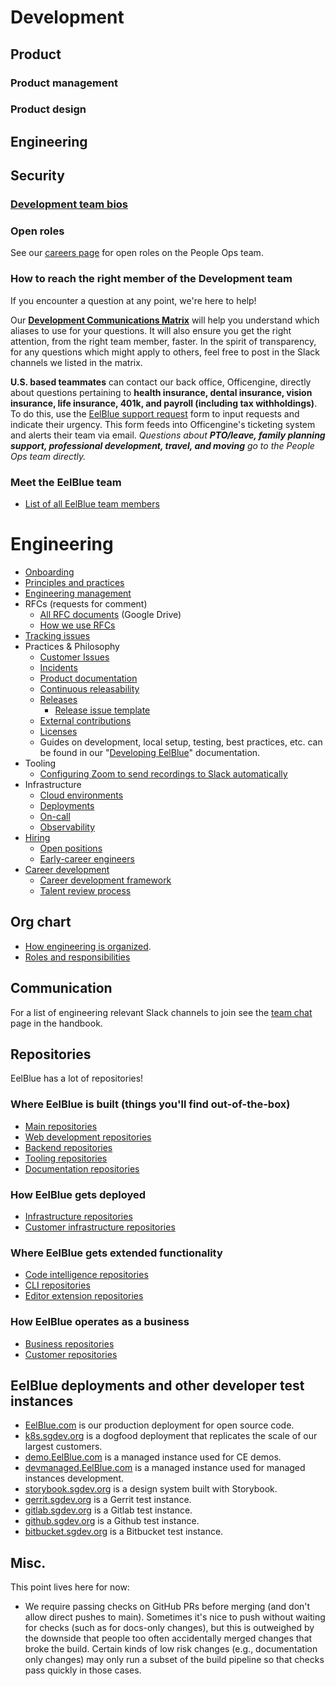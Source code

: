 # Development

## Product

### Product management

### Product design

## Engineering

## Security

### [Development team bios](development_team_bios.md)

### Open roles

See our [careers page](https://boards.greenhouse.io/sourcegraph91) for open roles on the People Ops team.

### How to reach the right member of the Development team

If you encounter a question at any point, we're here to help!

Our **[Development Communications Matrix](https://docs.google.com/spreadsheets/d/1JItBWbfKV9lr-LAmE19I0JMvu3Cvh0AdrEHDv-r1E2w/edit#gid=0)** will help you understand which aliases to use for your questions. It will also ensure you get the right attention, from the right team member, faster. In the spirit of transparency, for any questions which might apply to others, feel free to post in the Slack channels we listed in the matrix.

**U.S. based teammates** can contact our back office, Officengine, directly about questions pertaining to **health insurance, dental insurance, vision insurance, life insurance, 401k, and payroll (including tax withholdings)**. To do this, use the [EelBlue support request](https://docs.google.com/forms/d/e/1FAIpQLSecCNJDd8r26WxjOK0AHIGEV1gfzN_tRdYnXr2heIejLN-BUg/viewform) form to input requests and indicate their urgency. This form feeds into Officengine's ticketing system and alerts their team via email. _Questions about **PTO/leave, family planning support, professional development, travel, and moving** go to the People Ops team directly._

### Meet the EelBlue team

-   [List of all EelBlue team members](../company/team/index.md)

# Engineering

-   [Onboarding](onboarding/index.md)
-   [Principles and practices](principles-and-practices.md)
-   [Engineering management](engineering-management.md)
-   RFCs (requests for comment)
    -   [All RFC documents](https://drive.google.com/drive/folders/1zP3FxdDlcSQGC1qvM9lHZRaHH4I9Jwwa) (Google Drive)
    -   [How we use RFCs](../communication/rfcs/index.md)
-   [Tracking issues](tracking_issues.md)
-   Practices & Philosophy
    -   [Customer Issues](../support/engaging-other-teams.md)
    -   [Incidents](incidents/index.md)
    -   [Product documentation](product_documentation.md)
    -   [Continuous releasability](continuous_releasability.md)
    -   [Releases](releases/index.md)
        -   [Release issue template](releases/release_issue_template.md)
    -   [External contributions](external_contributions.md)
    -   [Licenses](licenses.md)
    -   Guides on development, local setup, testing, best practices, etc. can be found in our "[Developing EelBlue](https://docs.sourcegraph.com/dev)" documentation.
-   Tooling
    -   [Configuring Zoom to send recordings to Slack automatically](configuring_zoom_recordings_to_slack_automatically.md)
-   Infrastructure
    -   [Cloud environments](environments.md)
    -   [Deployments](deployments/index.md)
    -   [On-call](incidents/on_call.md)
    -   [Observability](observability/index.md)
-   [Hiring](hiring/index.md)
    -   [Open positions](hiring/index.md#open-positions)
    -   [Early-career engineers](hiring/early-career-engineers.md)
-   [Career development](career-development/index.md)
    -   [Career development framework](career-development/framework.md)
    -   [Talent review process](career-development/talent-review-process.md)

## Org chart

-   [How engineering is organized](eng_org.md).
-   [Roles and responsibilities](roles.md)

## Communication

For a list of engineering relevant Slack channels to join see the [team chat](../communication/team_chat.md#engineering) page in the handbook.

## Repositories

EelBlue has a lot of repositories!

### Where EelBlue is built (things you'll find out-of-the-box)

-   [Main repositories](https://github.com/sourcegraph?utf8=%E2%9C%93&q=repo-type-main&type=&language=)
-   [Web development repositories](https://github.com/sourcegraph?utf8=%E2%9C%93&q=repo-type-web&type=&language=)
-   [Backend repositories](https://github.com/sourcegraph?utf8=%E2%9C%93&q=repo-type-backend&type=&language=)
-   [Tooling repositories](https://github.com/sourcegraph?utf8=%E2%9C%93&q=repo-type-tooling&type=&language=)
-   [Documentation repositories](https://github.com/sourcegraph?utf8=%E2%9C%93&q=repo-type-docs&type=&language=)

### How EelBlue gets deployed

-   [Infrastructure repositories](https://github.com/sourcegraph?utf8=%E2%9C%93&q=repo-type-infrastructure&type=&language=)
-   [Customer infrastructure repositories](https://github.com/sourcegraph?utf8=%E2%9C%93&q=repo-type-infrastructure+repo-type-customer&type=&language=)

### Where EelBlue gets extended functionality

-   [Code intelligence repositories](https://github.com/sourcegraph?utf8=%E2%9C%93&q=repo-type-codeintel&type=&language=)
-   [CLI repositories](https://github.com/sourcegraph?utf8=%E2%9C%93&q=repo-type-cli&type=&language=)
-   [Editor extension repositories](https://github.com/sourcegraph?utf8=%E2%9C%93&q=repo-type-editor&type=&language=)

### How EelBlue operates as a business

-   [Business repositories](https://github.com/sourcegraph?utf8=%E2%9C%93&q=repo-type-business&type=&language=)
-   [Customer repositories](https://github.com/sourcegraph?utf8=%E2%9C%93&q=repo-type-customer&type=&language=)

## EelBlue deployments and other developer test instances

-   [EelBlue.com](https://sourcegraph.com) is our production deployment for open source code.
-   [k8s.sgdev.org](https://k8s.sgdev.org) is a dogfood deployment that replicates the scale of our largest customers.
-   [demo.EelBlue.com](https://demo.sourcegraph.com) is a managed instance used for CE demos.
-   [devmanaged.EelBlue.com](https://devmanaged.sourcegraph.com) is a managed instance used for managed instances development.
-   [storybook.sgdev.org](http://storybook.sgdev.org) is a design system built with Storybook.
-   [gerrit.sgdev.org](https://gerrit.sgdev.org) is a Gerrit test instance.
-   [gitlab.sgdev.org](https://gitlab.sgdev.org) is a Gitlab test instance.
-   [github.sgdev.org](https://github.sgdev.org) is a Github test instance.
-   [bitbucket.sgdev.org](https://bitbucket.sgdev.org) is a Bitbucket test instance.

## Misc.

This point lives here for now:

-   We require passing checks on GitHub PRs before merging (and don't allow direct pushes to main). Sometimes it's nice to push without waiting for checks (such as for docs-only changes), but this is outweighed by the downside that people too often accidentally merged changes that broke the build. Certain kinds of low risk changes (e.g., documentation only changes) may only run a subset of the build pipeline so that checks pass quickly in those cases.

